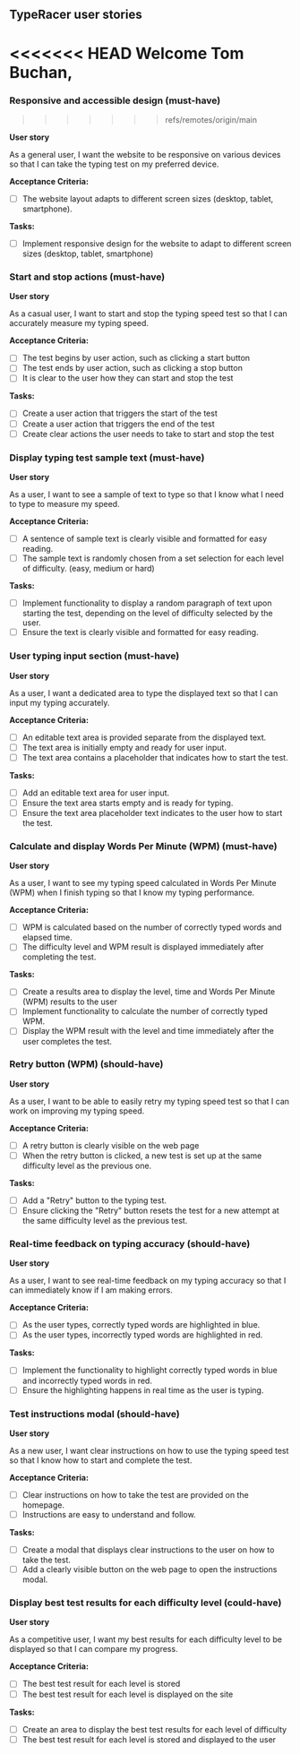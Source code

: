## TypeRacer user stories

<<<<<<< HEAD
Welcome Tom Buchan,
=======
### Responsive and accessible design (must-have)
>>>>>>> refs/remotes/origin/main

**User story**

As a general user, I want the website to be responsive on various devices so that I can take the typing test on my preferred device.

**Acceptance Criteria:**

- [ ] The website layout adapts to different screen sizes (desktop, tablet, smartphone).

**Tasks:**

- [ ] Implement responsive design for the website to adapt to different screen sizes (desktop, tablet, smartphone)

### Start and stop actions (must-have)

**User story**

As a casual user, I want to start and stop the typing speed test so that I can accurately measure my typing speed.

**Acceptance Criteria:**

- [ ] The test begins by user action, such as clicking a start button
- [ ] The test ends by user action, such as clicking a stop button
- [ ] It is clear to the user how they can start and stop the test

**Tasks:**

- [ ] Create a user action that triggers the start of the test
- [ ] Create a user action that triggers the end of the test
- [ ] Create clear actions the user needs to take to start and stop the test

### Display typing test sample text (must-have)

**User story**

As a user, I want to see a sample of text to type so that I know what I need to type to measure my speed.

**Acceptance Criteria:**

- [ ] A sentence of sample text is clearly visible and formatted for easy reading.
- [ ] The sample text is randomly chosen from a set selection for each level of difficulty. (easy, medium or hard)

**Tasks:**

- [ ] Implement functionality to display a random paragraph of text upon starting the test, depending on the level of difficulty selected by the user.
- [ ] Ensure the text is clearly visible and formatted for easy reading.

### User typing input section (must-have)

**User story**

As a user, I want a dedicated area to type the displayed text so that I can input my typing accurately.

**Acceptance Criteria:**

- [ ] An editable text area is provided separate from the displayed text.
- [ ] The text area is initially empty and ready for user input.
- [ ] The text area contains a placeholder that indicates how to start the test.

**Tasks:**

- [ ] Add an editable text area for user input.
- [ ] Ensure the text area starts empty and is ready for typing.
- [ ] Ensure the text area placeholder text indicates to the user how to start the test.

### Calculate and display Words Per Minute (WPM) (must-have)

**User story**

As a user, I want to see my typing speed calculated in Words Per Minute (WPM) when I finish typing so that I know my typing performance.

**Acceptance Criteria:**

- [ ] WPM is calculated based on the number of correctly typed words and elapsed time.
- [ ] The difficulty level and WPM result is displayed immediately after completing the test.

**Tasks:**

- [ ] Create a results area to display the level, time and Words Per Minute (WPM) results to the user
- [ ] Implement functionality to calculate the number of correctly typed WPM.
- [ ] Display the WPM result with the level and time immediately after the user completes the test.

### Retry button (WPM) (should-have)

**User story**

As a user, I want to be able to easily retry my typing speed test so that I can work on improving my typing speed.

**Acceptance Criteria:**

- [ ] A retry button is clearly visible on the web page
- [ ] When the retry button is clicked, a new test is set up at the same difficulty level as the previous one.

**Tasks:**

- [ ] Add a "Retry" button to the typing test.
- [ ] Ensure clicking the "Retry" button resets the test for a new attempt at the same difficulty level as the previous test.

### Real-time feedback on typing accuracy (should-have)

**User story**

As a user, I want to see real-time feedback on my typing accuracy so that I can immediately know if I am making errors.

**Acceptance Criteria:**

- [ ] As the user types, correctly typed words are highlighted in blue.
- [ ] As the user types, incorrectly typed words are highlighted in red.

**Tasks:**

- [ ] Implement the functionality to highlight correctly typed words in blue and incorrectly typed words in red.
- [ ] Ensure the highlighting happens in real time as the user is typing.

### Test instructions modal (should-have)

**User story**

As a new user, I want clear instructions on how to use the typing speed test so that I know how to start and complete the test.

**Acceptance Criteria:**

- [ ] Clear instructions on how to take the test are provided on the homepage.
- [ ] Instructions are easy to understand and follow.

**Tasks:**

- [ ] Create a modal that displays clear instructions to the user on how to take the test.
- [ ] Add a clearly visible button on the web page to open the instructions modal.

### Display best test results for each difficulty level (could-have)

**User story**

As a competitive user, I want my best results for each difficulty level to be displayed so that I can compare my progress.

**Acceptance Criteria:**

- [ ] The best test result for each level is stored
- [ ] The best test result for each level is displayed on the site

**Tasks:**

- [ ] Create an area to display the best test results for each level of difficulty
- [ ] The best test result for each level is stored and displayed to the user
